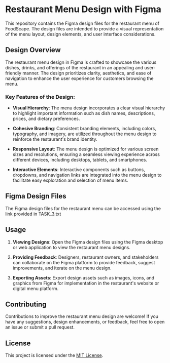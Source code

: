 # Restaurant Menu Design with Figma

This repository contains the Figma design files for the restaurant menu of FoodScape. The design files are intended to provide a visual representation of the menu layout, design elements, and user interface considerations.

## Design Overview

The restaurant menu design in Figma is crafted to showcase the various dishes, drinks, and offerings of the restaurant in an appealing and user-friendly manner. The design prioritizes clarity, aesthetics, and ease of navigation to enhance the user experience for customers browsing the menu.

### Key Features of the Design:

- **Visual Hierarchy**: The menu design incorporates a clear visual hierarchy to highlight important information such as dish names, descriptions, prices, and dietary preferences.

- **Cohesive Branding**: Consistent branding elements, including colors, typography, and imagery, are utilized throughout the menu design to reinforce the restaurant's brand identity.

- **Responsive Layout**: The menu design is optimized for various screen sizes and resolutions, ensuring a seamless viewing experience across different devices, including desktops, tablets, and smartphones.

- **Interactive Elements**: Interactive components such as buttons, dropdowns, and navigation links are integrated into the menu design to facilitate easy exploration and selection of menu items.

## Figma Design Files

The Figma design files for the restaurant menu can be accessed using the link provided in TASK_3.txt


## Usage

1. **Viewing Designs**: Open the Figma design files using the Figma desktop or web application to view the restaurant menu designs.

2. **Providing Feedback**: Designers, restaurant owners, and stakeholders can collaborate on the Figma platform to provide feedback, suggest improvements, and iterate on the menu design.

3. **Exporting Assets**: Export design assets such as images, icons, and graphics from Figma for implementation in the restaurant's website or digital menu platform.

## Contributing

Contributions to improve the restaurant menu design are welcome! If you have any suggestions, design enhancements, or feedback, feel free to open an issue or submit a pull request.

## License

This project is licensed under the [MIT License](LICENSE).
